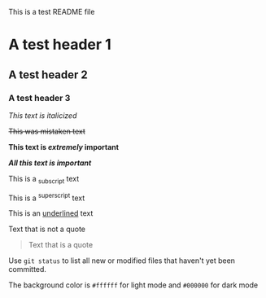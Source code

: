 This is a test README file

# A test header 1

## A test header 2

### A test header 3

_This text is italicized_

~~This was mistaken text~~

**This text is _extremely_ important**

***All this text is important***

This is a <sub>subscript</sub> text

This is a <sup>superscript</sup> text

This is an <ins>underlined</ins> text

Text that is not a quote

> Text that is a quote

Use `git status` to list all new or modified files that haven't yet been committed.

The background color is `#ffffff` for light mode and `#000000` for dark mode

